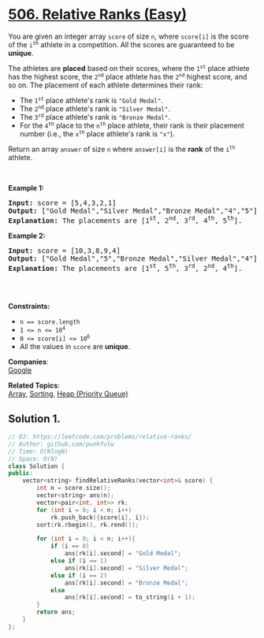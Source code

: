 # [506. Relative Ranks (Easy)](https://leetcode.com/problems/relative-ranks/)

<p>You are given an integer array <code>score</code> of size <code>n</code>, where <code>score[i]</code> is the score of the <code>i<sup>th</sup></code> athlete in a competition. All the scores are guaranteed to be <strong>unique</strong>.</p>

<p>The athletes are <strong>placed</strong> based on their scores, where the <code>1<sup>st</sup></code> place athlete has the highest score, the <code>2<sup>nd</sup></code> place athlete has the <code>2<sup>nd</sup></code> highest score, and so on. The placement of each athlete determines their rank:</p>

<ul>
	<li>The <code>1<sup>st</sup></code> place athlete's rank is <code>"Gold Medal"</code>.</li>
	<li>The <code>2<sup>nd</sup></code> place athlete's rank is <code>"Silver Medal"</code>.</li>
	<li>The <code>3<sup>rd</sup></code> place athlete's rank is <code>"Bronze Medal"</code>.</li>
	<li>For the <code>4<sup>th</sup></code> place to the <code>n<sup>th</sup></code> place athlete, their rank is their placement number (i.e., the <code>x<sup>th</sup></code> place athlete's rank is <code>"x"</code>).</li>
</ul>

<p>Return an array <code>answer</code> of size <code>n</code> where <code>answer[i]</code> is the <strong>rank</strong> of the <code>i<sup>th</sup></code> athlete.</p>

<p>&nbsp;</p>
<p><strong>Example 1:</strong></p>

<pre><strong>Input:</strong> score = [5,4,3,2,1]
<strong>Output:</strong> ["Gold Medal","Silver Medal","Bronze Medal","4","5"]
<strong>Explanation:</strong> The placements are [1<sup>st</sup>, 2<sup>nd</sup>, 3<sup>rd</sup>, 4<sup>th</sup>, 5<sup>th</sup>].</pre>

<p><strong>Example 2:</strong></p>

<pre><strong>Input:</strong> score = [10,3,8,9,4]
<strong>Output:</strong> ["Gold Medal","5","Bronze Medal","Silver Medal","4"]
<strong>Explanation:</strong> The placements are [1<sup>st</sup>, 5<sup>th</sup>, 3<sup>rd</sup>, 2<sup>nd</sup>, 4<sup>th</sup>].

</pre>

<p>&nbsp;</p>
<p><strong>Constraints:</strong></p>

<ul>
	<li><code>n == score.length</code></li>
	<li><code>1 &lt;= n &lt;= 10<sup>4</sup></code></li>
	<li><code>0 &lt;= score[i] &lt;= 10<sup>6</sup></code></li>
	<li>All the values in <code>score</code> are <strong>unique</strong>.</li>
</ul>


**Companies**:  
[Google](https://leetcode.com/company/google)

**Related Topics**:  
[Array](https://leetcode.com/tag/array/), [Sorting](https://leetcode.com/tag/sorting/), [Heap (Priority Queue)](https://leetcode.com/tag/heap-priority-queue/)

## Solution 1.

```cpp
// OJ: https://leetcode.com/problems/relative-ranks/
// Author: github.com/punkfulw
// Time: O(NlogN)
// Space: O(N)
class Solution {
public:
    vector<string> findRelativeRanks(vector<int>& score) {
        int n = score.size();
        vector<string> ans(n);
        vector<pair<int, int>> rk;
        for (int i = 0; i < n; i++)
            rk.push_back({score[i], i});
        sort(rk.rbegin(), rk.rend());

        for (int i = 0; i < n; i++){
            if (i == 0)
                ans[rk[i].second] = "Gold Medal";
            else if (i == 1)
                ans[rk[i].second] = "Silver Medal";
            else if (i == 2)
                ans[rk[i].second] = "Bronze Medal";
            else 
                ans[rk[i].second] = to_string(i + 1);
        }
        return ans;
    }
};
```
